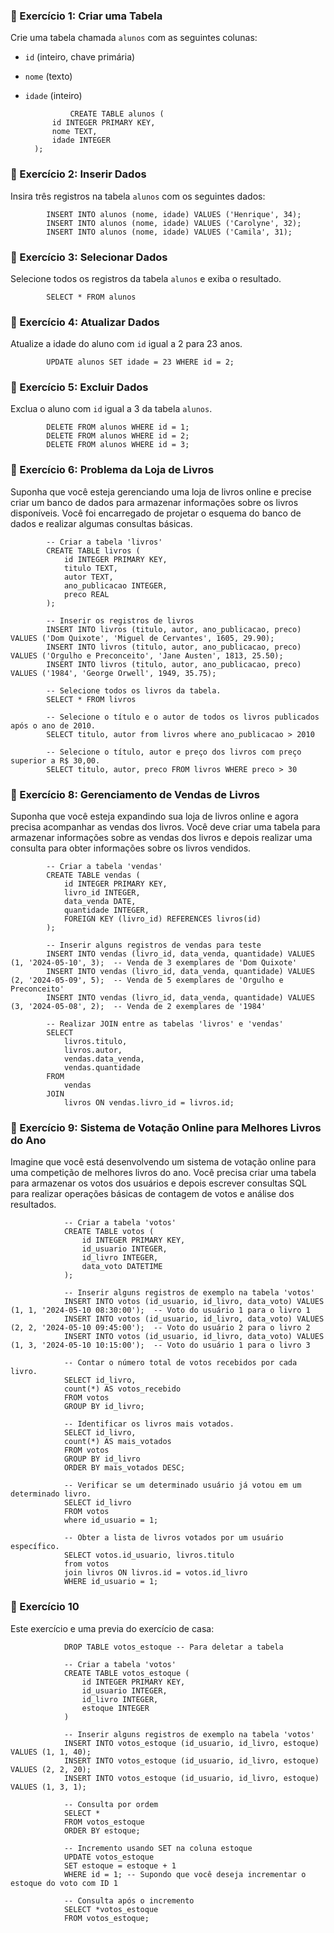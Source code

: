 
### 📖 Exercício 1: Criar uma Tabela
Crie uma tabela chamada `alunos` com as seguintes colunas:
- `id` (inteiro, chave primária)
- `nome` (texto)
- `idade` (inteiro)

                CREATE TABLE alunos (
            id INTEGER PRIMARY KEY,
            nome TEXT,
            idade INTEGER
        );

### 📖 Exercício 2: Inserir Dados
Insira três registros na tabela `alunos` com os seguintes dados:

            INSERT INTO alunos (nome, idade) VALUES ('Henrique', 34);
            INSERT INTO alunos (nome, idade) VALUES ('Carolyne', 32);
            INSERT INTO alunos (nome, idade) VALUES ('Camila', 31);

### 📖 Exercício 3: Selecionar Dados
Selecione todos os registros da tabela `alunos` e exiba o resultado.

            SELECT * FROM alunos

### 📖 Exercício 4: Atualizar Dados
Atualize a idade do aluno com `id` igual a 2 para 23 anos.

            UPDATE alunos SET idade = 23 WHERE id = 2;

### 📖 Exercício 5: Excluir Dados
Exclua o aluno com `id` igual a 3 da tabela `alunos`.

            DELETE FROM alunos WHERE id = 1;
            DELETE FROM alunos WHERE id = 2;
            DELETE FROM alunos WHERE id = 3;

### 📖 Exercício 6: Problema da Loja de Livros

Suponha que você esteja gerenciando uma loja de livros online e precise criar um banco de dados para armazenar informações sobre os livros disponíveis. Você foi encarregado de projetar o esquema do banco de dados e realizar algumas consultas básicas.

            -- Criar a tabela 'livros'
            CREATE TABLE livros (
                id INTEGER PRIMARY KEY,
                titulo TEXT,
                autor TEXT,
                ano_publicacao INTEGER,
                preco REAL
            );

            -- Inserir os registros de livros
            INSERT INTO livros (titulo, autor, ano_publicacao, preco) VALUES ('Dom Quixote', 'Miguel de Cervantes', 1605, 29.90);
            INSERT INTO livros (titulo, autor, ano_publicacao, preco) VALUES ('Orgulho e Preconceito', 'Jane Austen', 1813, 25.50);
            INSERT INTO livros (titulo, autor, ano_publicacao, preco) VALUES ('1984', 'George Orwell', 1949, 35.75);

            -- Selecione todos os livros da tabela.
            SELECT * FROM livros

            -- Selecione o título e o autor de todos os livros publicados após o ano de 2010.
            SELECT titulo, autor from livros where ano_publicacao > 2010

            -- Selecione o título, autor e preço dos livros com preço superior a R$ 30,00.     
            SELECT titulo, autor, preco FROM livros WHERE preco > 30

### 📖 Exercício 8: Gerenciamento de Vendas de Livros

Suponha que você esteja expandindo sua loja de livros online e agora precisa acompanhar as vendas dos livros. Você deve criar uma tabela para armazenar informações sobre as vendas dos livros e depois realizar uma consulta para obter informações sobre os livros vendidos.

            -- Criar a tabela 'vendas'
            CREATE TABLE vendas (
                id INTEGER PRIMARY KEY,
                livro_id INTEGER,
                data_venda DATE,
                quantidade INTEGER,
                FOREIGN KEY (livro_id) REFERENCES livros(id)
            );

            -- Inserir alguns registros de vendas para teste
            INSERT INTO vendas (livro_id, data_venda, quantidade) VALUES (1, '2024-05-10', 3);  -- Venda de 3 exemplares de 'Dom Quixote'
            INSERT INTO vendas (livro_id, data_venda, quantidade) VALUES (2, '2024-05-09', 5);  -- Venda de 5 exemplares de 'Orgulho e Preconceito'
            INSERT INTO vendas (livro_id, data_venda, quantidade) VALUES (3, '2024-05-08', 2);  -- Venda de 2 exemplares de '1984'

            -- Realizar JOIN entre as tabelas 'livros' e 'vendas'
            SELECT 
                livros.titulo, 
                livros.autor, 
                vendas.data_venda, 
                vendas.quantidade
            FROM 
                vendas
            JOIN 
                livros ON vendas.livro_id = livros.id;

### 📖 Exercício 9: Sistema de Votação Online para Melhores Livros do Ano

Imagine que você está desenvolvendo um sistema de votação online para uma competição de melhores livros do ano. Você precisa criar uma tabela para armazenar os votos dos usuários e depois escrever consultas SQL para realizar operações básicas de contagem de votos e análise dos resultados.

                -- Criar a tabela 'votos'
                CREATE TABLE votos (
                    id INTEGER PRIMARY KEY,
                    id_usuario INTEGER,
                    id_livro INTEGER,
                    data_voto DATETIME
                );

                -- Inserir alguns registros de exemplo na tabela 'votos'
                INSERT INTO votos (id_usuario, id_livro, data_voto) VALUES (1, 1, '2024-05-10 08:30:00');  -- Voto do usuário 1 para o livro 1
                INSERT INTO votos (id_usuario, id_livro, data_voto) VALUES (2, 2, '2024-05-10 09:45:00');  -- Voto do usuário 2 para o livro 2
                INSERT INTO votos (id_usuario, id_livro, data_voto) VALUES (1, 3, '2024-05-10 10:15:00');  -- Voto do usuário 1 para o livro 3

                -- Contar o número total de votos recebidos por cada livro.
                SELECT id_livro,
                count(*) AS votos_recebido
                FROM votos
                GROUP BY id_livro;

                -- Identificar os livros mais votados.
                SELECT id_livro,
                count(*) AS mais_votados
                FROM votos
                GROUP BY id_livro
                ORDER BY mais_votados DESC;

                -- Verificar se um determinado usuário já votou em um determinado livro.
                SELECT id_livro
                FROM votos
                where id_usuario = 1;

                -- Obter a lista de livros votados por um usuário específico.
                SELECT votos.id_usuario, livros.titulo
                from votos
                join livros ON livros.id = votos.id_livro
                WHERE id_usuario = 1;

### 📖 Exercício 10

Este exercício e uma previa do exercício de casa:

                DROP TABLE votos_estoque -- Para deletar a tabela

                -- Criar a tabela 'votos'
                CREATE TABLE votos_estoque (
                    id INTEGER PRIMARY KEY,
                    id_usuario INTEGER,
                    id_livro INTEGER,
                    estoque INTEGER
                )

                -- Inserir alguns registros de exemplo na tabela 'votos'
                INSERT INTO votos_estoque (id_usuario, id_livro, estoque) VALUES (1, 1, 40);
                INSERT INTO votos_estoque (id_usuario, id_livro, estoque) VALUES (2, 2, 20);  
                INSERT INTO votos_estoque (id_usuario, id_livro, estoque) VALUES (1, 3, 1);  

                -- Consulta por ordem
                SELECT *
                FROM votos_estoque
                ORDER BY estoque;

                -- Incremento usando SET na coluna estoque
                UPDATE votos_estoque
                SET estoque = estoque + 1
                WHERE id = 1; -- Supondo que você deseja incrementar o estoque do voto com ID 1

                -- Consulta após o incremento
                SELECT *votos_estoque
                FROM votos_estoque;
